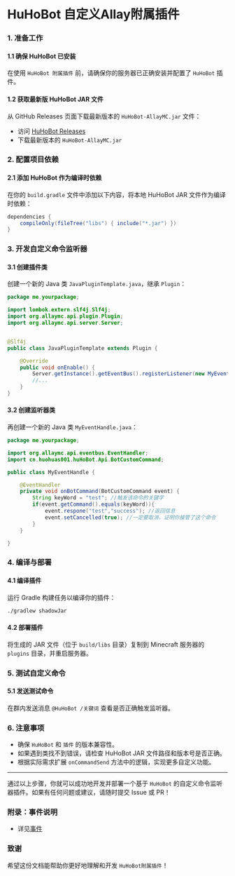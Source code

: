 # HuHoBot 自定义Allay附属插件

### 1. 准备工作

#### 1.1 确保 HuHoBot 已安装

在使用 `HuHoBot 附属插件` 前，请确保你的服务器已正确安装并配置了 `HuHoBot` 插件。

#### 1.2 获取最新版 HuHoBot JAR 文件

从 GitHub Releases 页面下载最新版本的 `HuHoBot-AllayMC.jar` 文件：

- 访问 [HuHoBot Releases](https://github.com/HuHoBot/AllayMCAdapter/releases)
- 下载最新版本的 `HuHoBot-AllayMC.jar`

### 2. 配置项目依赖

#### 2.1 添加 HuHoBot 作为编译时依赖

在你的 `build.gradle` 文件中添加以下内容，将本地 HuHoBot JAR 文件作为编译时依赖：

```gradle 
dependencies {
    compileOnly(fileTree("libs") { include("*.jar") })
}
```

### 3. 开发自定义命令监听器

#### 3.1 创建插件类

创建一个新的 Java 类 `JavaPluginTemplate.java`，继承 `Plugin`：

```java 
package me.yourpackage;

import lombok.extern.slf4j.Slf4j;
import org.allaymc.api.plugin.Plugin;
import org.allaymc.api.server.Server;


@Slf4j
public class JavaPluginTemplate extends Plugin {

    @Override
    public void onEnable() {
        Server.getInstance().getEventBus().registerListener(new MyEventHandle()); //注册事件监听器
        //... 
    }
}
```

#### 3.2 创建监听器类

再创建一个新的 Java 类 `MyEventHandle.java`：

```java 
package me.yourpackage;

import org.allaymc.api.eventbus.EventHandler;
import cn.huohuas001.huHoBot.Api.BotCustomCommand;

public class MyEventHandle {

    @EventHandler
    private void onBotCommand(BotCustomCommand event) {
        String keyWord = "test"; //触发该命令的关键字
        if(event.getCommand().equals(keyWord)){
            event.respone("test","success"); //返回信息
            event.setCancelled(true); //一定要取消，证明你接管了这个命令
        }
    }

}
```

### 4. 编译与部署

#### 4.1 编译插件

运行 Gradle 构建任务以编译你的插件：

```bash 
./gradlew shadowJar
```

#### 4.2 部署插件

将生成的 JAR 文件（位于 `build/libs` 目录）复制到 Minecraft 服务器的 `plugins` 目录，并重启服务器。

### 5. 测试自定义命令

#### 5.1 发送测试命令

在群内发送消息 `@HuHoBot /关键词` 查看是否正确触发监听器。

### 6. 注意事项

- 确保 `HuHoBot` 和 `插件` 的版本兼容性。
- 如果遇到类找不到错误，请检查 HuHoBot JAR 文件路径和版本号是否正确。
- 根据实际需求扩展 `onCommandSend` 方法中的逻辑，实现更多自定义功能。

---

通过以上步骤，你就可以成功地开发并部署一个基于 `HuHoBot` 的自定义命令监听器插件。如果有任何问题或建议，请随时提交 Issue 或
PR！

### 附录：事件说明
- 详见[事件](Events.md)

### 致谢
希望这份文档能帮助你更好地理解和开发 `HuHoBot附属插件`！
